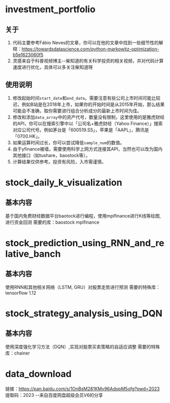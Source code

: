 # investment_portfolio

## 关于
1. 代码主要参考Fábio Neves的文章，你可以在他的文章中找到一些细节性的解释：https://towardsdatascience.com/python-markowitz-optimization-b5e1623060f5
2. 灵感来自于科普视频博主--柴知道的有关科学投资的相关视频，并对代码计算速度进行优化，具体可以多关注柴知道呀
 
## 使用说明
1. 修改起始时间`start_date`和`end_date`。需要注意有些公司上市时间可能比较迟，例如B站是在2018年上市，如果你的开始时间是从2015年开始，那么结果可能会不准确，取你需要进行组合分析成分的最新上市时间为佳。
2. 修改和添加`data_array`中的资产代号，数量没有限制，这里使用的是雅虎财经的API，你可以在搜索引擎中以「公司名+雅虎财经（Yahoo Finance）」搜索对应公司代号。例如茅台是「600519.SS」，苹果是「AAPL」，腾讯是「0700.HK」。
3. 如果运算时间过长，你可以尝试降低`sample_num`的数值。
4. 由于yfinance被墙，需要使用科学上网方式连接其API，当然也可以改为国内其他接口（如tushare，baostock等）。
5. 计算结果仅供参考。投资有风险，入市需谨慎。

# stock_daily_k_visualization

## 基本内容
基于国内免费财经数据平台baotock进行编程，使用mplfinance进行K线等绘图,进行资金回测
需要的库：baostock  mplfinance

# stock_prediction_using_RNN_and_relative_banch

## 基本内容
使用RNN和其他相关网络（LSTM, GRU）对股票走势进行预测
需要的特殊库：tensorflow 1.12

# stock_strategy_analysis_using_DQN

## 基本内容
使用深度强化学习方法（DQN）,实现对股票买卖策略的自适应调整
需要的特殊库：chainer

# data_download
链接：https://pan.baidu.com/s/1OnBsM281KMy96AdopM5ofg?pwd=2023 
提取码：2023 
--来自百度网盘超级会员V6的分享
